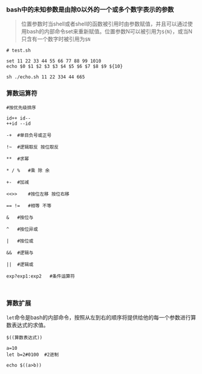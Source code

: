 ### bash中的未知参数是由除0以外的一个或多个数字表示的参数  
> 位置参数时当shell或者shell的函数被引用时由参数赋值，并且可以通过使用bash的内部命令set来重新赋值。位置参数N可以被引用为`${N}`，或当N只含有一个数字时被引用为`$N`   

```shell
# test.sh  

set 11 22 33 44 55 66 77 88 99 1010 
echo $0 $1 $2 $3 $3 $4 $5 $6 $7 $8 $9 ${10}

sh ./echo.sh 11 22 334 44 665

```



### 算数运算符  
```shell
#按优先级排序

id++ id--
++id --id

-+	#单目负号或正号 

!~	#逻辑取反 按位取反

**	#求幂

* / %	#乘 除 余

+- 	#加减

<<>>	#按位左移 按位右移

== !=	#相等 不等

&	#按位与

^	#按位异或

|	#按位或

&&	#逻辑与

||	#逻辑或

exp?exp1:exp2	#条件运算符



```


### 算数扩展 
`let`命令是bash的内部命令，按照从左到右的顺序将提供给他的每一个参数进行算数表达式的求值。

`$((算数表达式))`   
```shell
a=10
let b=2#0100  #2进制

echo $((a>b))

```

